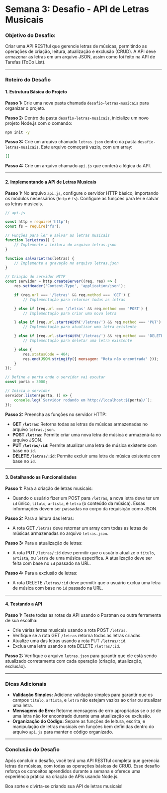 # **Semana 3: Desafio - API de Letras Musicais**

### **Objetivo do Desafio:**
Criar uma API RESTful que gerencie letras de músicas, permitindo as operações de criação, leitura, atualização e exclusão (CRUD). A API deve armazenar as letras em um arquivo JSON, assim como foi feito na API de Tarefas (ToDo List).

---

### **Roteiro do Desafio**

#### **1. Estrutura Básica do Projeto**

**Passo 1:** Crie uma nova pasta chamada `desafio-letras-musicais` para organizar o projeto.

**Passo 2:** Dentro da pasta `desafio-letras-musicais`, inicialize um novo projeto Node.js com o comando:
```bash
npm init -y
```

**Passo 3:** Crie um arquivo chamado `letras.json` dentro da pasta `desafio-letras-musicais`. Este arquivo começará vazio, com um array:
```json
[]
```

**Passo 4:** Crie um arquivo chamado `api.js` que conterá a lógica da API.

---

#### **2. Implementando a API de Letras Musicais**

**Passo 1:** No arquivo `api.js`, configure o servidor HTTP básico, importando os módulos necessários (`http` e `fs`). Configure as funções para ler e salvar as letras musicais.

```javascript
// api.js

const http = require('http');
const fs = require('fs');

// Funções para ler e salvar as letras musicais
function lerLetras() {
    // Implemente a leitura do arquivo letras.json
}

function salvarLetras(letras) {
    // Implemente a gravação no arquivo letras.json
}

// Criação do servidor HTTP
const servidor = http.createServer((req, res) => {
    res.setHeader('Content-Type', 'application/json');

    if (req.url === '/letras' && req.method === 'GET') {
        // Implementação para retornar todas as letras

    } else if (req.url === '/letras' && req.method === 'POST') {
        // Implementação para criar uma nova letra

    } else if (req.url.startsWith('/letras/') && req.method === 'PUT') {
        // Implementação para atualizar uma letra existente

    } else if (req.url.startsWith('/letras/') && req.method === 'DELETE') {
        // Implementação para deletar uma letra existente

    } else {
        res.statusCode = 404;
        res.end(JSON.stringify({ mensagem: "Rota não encontrada" }));
    }
});

// Define a porta onde o servidor vai escutar
const porta = 3000;

// Inicia o servidor
servidor.listen(porta, () => {
    console.log(`Servidor rodando em http://localhost:${porta}/`);
});
```

**Passo 2:** Preencha as funções no servidor HTTP:

- **GET `/letras`**: Retorna todas as letras de músicas armazenadas no arquivo `letras.json`.
- **POST `/letras`**: Permite criar uma nova letra de música e armazená-la no arquivo JSON.
- **PUT `/letras/:id`**: Permite atualizar uma letra de música existente com base no `id`.
- **DELETE `/letras/:id`**: Permite excluir uma letra de música existente com base no `id`.

---

#### **3. Detalhando as Funcionalidades**

**Passo 1:** Para a criação de letras musicais:

- Quando o usuário fizer um POST para `/letras`, a nova letra deve ter um `id` único, `título`, `artista`, e `letra` (o conteúdo da música). Essas informações devem ser passadas no corpo da requisição como JSON.

**Passo 2:** Para a leitura das letras:

- A rota GET `/letras` deve retornar um array com todas as letras de músicas armazenadas no arquivo `letras.json`.

**Passo 3:** Para a atualização de letras:

- A rota PUT `/letras/:id` deve permitir que o usuário atualize o `título`, `artista`, ou `letra` de uma música específica. A atualização deve ser feita com base no `id` passado na URL.

**Passo 4:** Para a exclusão de letras:

- A rota DELETE `/letras/:id` deve permitir que o usuário exclua uma letra de música com base no `id` passado na URL.

---

#### **4. Testando a API**

**Passo 1:** Teste todas as rotas da API usando o Postman ou outra ferramenta de sua escolha:

- Crie várias letras musicais usando a rota POST `/letras`.
- Verifique se a rota GET `/letras` retorna todas as letras criadas.
- Atualize uma das letras usando a rota PUT `/letras/:id`.
- Exclua uma letra usando a rota DELETE `/letras/:id`.

**Passo 2:** Verifique o arquivo `letras.json` para garantir que ele está sendo atualizado corretamente com cada operação (criação, atualização, exclusão).

---

### **Dicas Adicionais**

- **Validação Simples:** Adicione validação simples para garantir que os campos `título`, `artista`, e `letra` não estejam vazios ao criar ou atualizar uma letra.
- **Mensagens de Erro:** Retorne mensagens de erro apropriadas se o `id` de uma letra não for encontrado durante uma atualização ou exclusão.
- **Organização do Código:** Separe as funções de leitura, escrita, e manipulação de letras musicais em funções bem definidas dentro do arquivo `api.js` para manter o código organizado.

---

### **Conclusão do Desafio**

Após concluir o desafio, você terá uma API RESTful completa que gerencia letras de músicas, com todas as operações básicas de CRUD. Esse desafio reforça os conceitos aprendidos durante a semana e oferece uma experiência prática na criação de APIs usando Node.js.

Boa sorte e divirta-se criando sua API de letras musicais!
<!--stackedit_data:
eyJoaXN0b3J5IjpbLTE3MTMyNTY3NjBdfQ==
-->